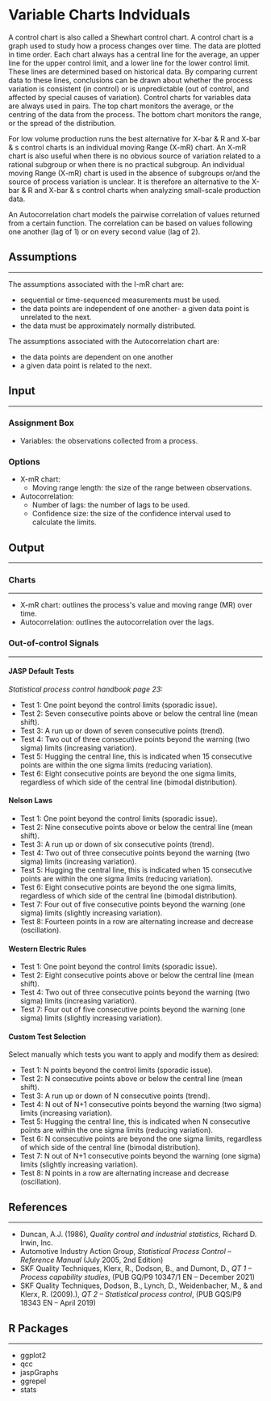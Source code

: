 Variable Charts Indviduals
==========================
A control chart is also called a Shewhart control chart.  A control chart is a graph used to study how a process changes over time. The data are plotted in time order. Each chart always has a central line for the average, an upper line for the upper control limit, and a lower line for the lower control limit. These lines are determined based on historical data. By comparing current data to these lines, conclusions can be drawn about whether the process variation is consistent (in control) or is unpredictable (out of control, and affected by special causes of variation). Control charts for variables data are always used in pairs. The top chart monitors the average, or the centring of the data from the process. The bottom chart monitors the range, or the spread of the distribution.

For low volume production runs the best alternative for X-bar & R and X-bar & s control charts is an individual moving Range (X-mR) chart. 
An X-mR chart is also useful when there is no obvious source of variation related to a rational subgroup or when there is no practical subgroup.
An individual moving Range (X-mR) chart is used in the absence of subgroups or/and the source of process variation is unclear. It is therefore an alternative to the X-bar & R and X-bar & s control charts when analyzing small-scale production data.

An Autocorrelation chart models the pairwise correlation of values returned from a certain function. The correlation can be based on values following one another (lag of 1) or
on every second value (lag of 2).

## Assumptions 
-------
The assumptions associated with the I-mR chart are: 
- sequential or time-sequenced measurements must be used. 
- the data points are independent of one another- a given data point is unrelated to the next. 
- the data must be approximately normally distributed. 

The assumptions associated with the Autocorrelation chart are:
- the data points are dependent on one another
- a given data point is related to the next. 

## Input
-------
### Assignment Box 
- Variables: the observations collected from a process.  

### Options
- X-mR chart:
  - Moving range length: the size of the range between observations. 
- Autocorrelation:
  - Number of lags: the number of lags to be used.
  - Confidence size: the size of the confidence interval used to calculate the limits. 

## Output
-------
### Charts
-------
- X-mR chart: outlines the process's value and moving range (MR) over time.
- Autocorrelation: outlines the autocorrelation over the lags. 

### Out-of-control Signals 
-------

#### JASP Default Tests
_Statistical process control handbook page 23:_

- Test 1: One point beyond the control limits (sporadic issue).
- Test 2: Seven consecutive points above or below the central line (mean shift).
- Test 3:  A run up or down of seven consecutive points (trend).
- Test 4: Two out of three consecutive points beyond the warning (two sigma) limits (increasing variation).
- Test 5: Hugging the central line, this is indicated when 15 consecutive points are within the one sigma limits (reducing variation).
- Test 6: Eight consecutive points are beyond the one sigma limits, regardless of which side of the central line (bimodal distribution).

#### Nelson Laws
- Test 1: One point beyond the control limits (sporadic issue).
- Test 2: Nine consecutive points above or below the central line (mean shift).
- Test 3:  A run up or down of six consecutive points (trend).
- Test 4: Two out of three consecutive points beyond the warning (two sigma) limits (increasing variation).
- Test 5: Hugging the central line, this is indicated when 15 consecutive points are within the one sigma limits (reducing variation).
- Test 6: Eight consecutive points are beyond the one sigma limits, regardless of which side of the central line (bimodal distribution).
- Test 7: Four out of five consecutive points beyond the warning (one sigma) limits (slightly increasing variation).
- Test 8: Fourteen points in a row are alternating increase and decrease (oscillation).

#### Western Electric Rules
- Test 1: One point beyond the control limits (sporadic issue).
- Test 2: Eight consecutive points above or below the central line (mean shift).
- Test 4: Two out of three consecutive points beyond the warning (two sigma) limits (increasing variation).
- Test 7: Four out of five consecutive points beyond the warning (one sigma) limits (slightly increasing variation).

#### Custom Test Selection
Select manually which tests you want to apply and modify them as desired:

- Test 1: N points beyond the control limits (sporadic issue).
- Test 2: N consecutive points above or below the central line (mean shift).
- Test 3:  A run up or down of N consecutive points (trend).
- Test 4: N out of N+1 consecutive points beyond the warning (two sigma) limits (increasing variation).
- Test 5: Hugging the central line, this is indicated when N consecutive points are within the one sigma limits (reducing variation).
- Test 6: N consecutive points are beyond the one sigma limits, regardless of which side of the central line (bimodal distribution).
- Test 7: N out of N+1 consecutive points beyond the warning (one sigma) limits (slightly increasing variation).
- Test 8: N points in a row are alternating increase and decrease (oscillation).


## References 
-------
- Duncan, A.J. (1986), *Quality control and industrial statistics*, Richard D. Irwin, Inc.
- Automotive Industry Action Group, *Statistical Process Control – Reference Manual* (July 2005, 2nd Edition)
-	SKF Quality Techniques, Klerx, R., Dodson, B., and Dumont, D., *QT 1 – Process capability studies*, (PUB GQ/P9 10347/1 EN – December 2021)
-	SKF Quality Techniques, Dodson, B., Lynch, D., Weidenbacher, M., & and Klerx, R. (2009).), *QT 2 – Statistical process control*, (PUB GQS/P9 18343 EN – April 2019)


## R Packages
-------
- ggplot2
- qcc
- jaspGraphs
- ggrepel
- stats